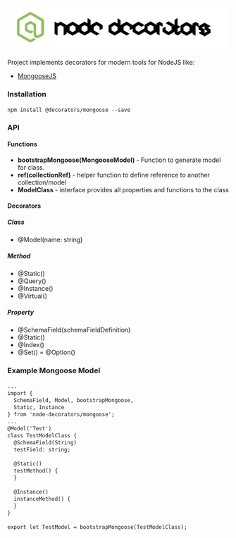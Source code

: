 ![Node Decorators](https://github.com/serhiisol/node-decorators/blob/master/decorators.png?raw=true)

Project implements decorators for modern tools for NodeJS like:
- [MongooseJS]

### Installation
```
npm install @decorators/mongoose --save
```

### API
#### Functions
* **bootstrapMongoose(MongooseModel)** - Function to generate model for class.
* **ref(collectionRef)** - helper function to define reference to another collection/model
* **ModelClass** - interface provides all properties and functions to the class

#### Decorators
##### Class
* @Model(name: string)

##### Method
* @Static()
* @Query()
* @Instance()
* @Virtual()

##### Property
* @SchemaField(schemaFieldDefinition)
* @Static()
* @Index()
* @Set() = @Option()

### Example Mongoose Model
```
...
import {
  SchemaField, Model, bootstrapMongoose,
  Static, Instance
} from 'node-decorators/mongoose';
...
@Model('Test')
class TestModelClass {
  @SchemaField(String)
  testField: string;

  @Static()
  testMethod() {
  }

  @Instance()
  instanceMethod() {
  }
}

export let TestModel = bootstrapMongoose(TestModelClass);
```

[MongooseJS]:http://mongoosejs.com
